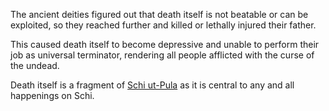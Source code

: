 ---
---

The ancient deities figured out that death itself is not beatable or can be exploited, so they reached further and killed or lethally injured their father.

This caused death itself to become depressive and unable to perform their job as universal terminator, rendering all people afflicted with the curse of the undead.

Death itself is a fragment of [Schi ut-Pula](..\Beings\Gods%20and%20Deities\Celestial%20Family\Schi%20ut-Pula.md) as it is central to any and all happenings on Schi.
